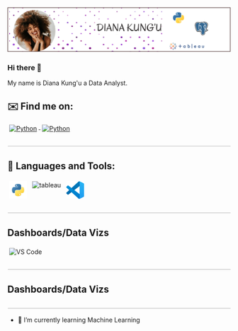 ![Header](/Assets/Header.png)

### Hi there 👋

My name is Diana Kung'u a Data Analyst.

## ✉️ Find me on:

 <a href="https://www.linkedin.com/in/dianakungu/" target="_blank" rel="noopener noreferrer"> <img src="https://download.logo.wine/logo/LinkedIn/LinkedIn-Logo.wine.png" alt="Python" height="60" style="vertical-align:top; margin:4px"> </a>
 <a href="https://twitter.com/d_kungu"> <img src="https://encrypted-tbn0.gstatic.com/images?q=tbn:ANd9GcTMUZpSqWDzo2aBAFN3lDM1FCsQyY302dBkcg&usqp=CAU" alt="Python" height="40" style="vertical-align:top; margin:4px"></a>
</p>

![Line](/Assets/Line.png)

## 🧰 Languages and Tools:
<img src="https://raw.githubusercontent.com/github/explore/80688e429a7d4ef2fca1e82350fe8e3517d3494d/topics/python/python.png" alt="Python" height="40" style="vertical-align:top; margin:4px">
<img src="https://i2.wp.com/zappysys.com/blog/wp-content/uploads/2018/06/tableau-integration-logo.png?fit=376%2C376&amp;ssl=1" alt="tableau" height="40" style="vertical-align:top; margin:4px">
<img src="https://raw.githubusercontent.com/github/explore/80688e429a7d4ef2fca1e82350fe8e3517d3494d/topics/visual-studio-code/visual-studio-code.png" alt="VS Code" height="40" style="vertical-align:top; margin:4px">
</p>

![Line](/Assets/Line.png)

## Dashboards/Data Vizs
<img src="https://public.tableau.com/views/Aws-ExecutiveDashboard/Overview?:language=en-US&:display_count=n&:origin=viz_share_link" alt="VS Code" height="40" style="vertical-align:top; margin:4px">


![Line](/Assets/Line.png)

## Dashboards/Data Vizs



![Line](/Assets/Line.png)

- 🌱 I’m currently learning Machine Learning
<!--
**diana-kungu/diana-kungu** is a ✨ _special_ ✨ repository because its `README.md` (this file) appears on your GitHub profile.

Here are some ideas to get you started:

- 🔭 I’m currently working on ...

- 👯 I’m looking to collaborate on ...
- 🤔 I’m looking for help with ...
- 💬 Ask me about ...
- 📫 How to reach me: ...
- 😄 Pronouns: ...
- ⚡ Fun fact: ...
-->
